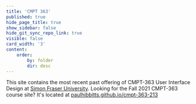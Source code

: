 ```yaml
---
title: 'CMPT 363'
published: true
hide_page_title: true
show_sidebar: false
hide_git_sync_repo_link: true
visible: false
card_width: '3'
content:
    order:
        by: folder
        dir: desc
---
```


This site contains the most recent past offering of CMPT-363 User Interface Design at [Simon Fraser University](https://www.sfu.ca/). Looking for the Fall 2021 CMPT-363 course site? It's located at [paulhibbitts.github.io/cmpt-363-213](https://paulhibbitts.github.io/cmpt-363-213/#/)
